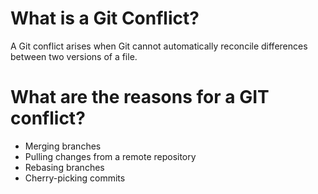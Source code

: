# What is a Git Conflict?

A Git conflict arises when Git cannot automatically reconcile differences between two versions of a file.

# What are the reasons for a GIT conflict?

- Merging branches
- Pulling changes from a remote repository
- Rebasing branches
- Cherry-picking commits
